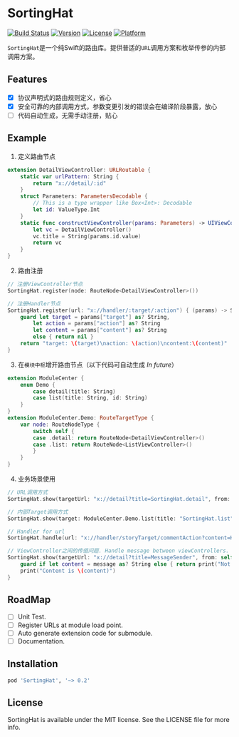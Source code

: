 # SortingHat

[![Build Status](https://travis-ci.com/orangeince/SortingHat.svg?branch=master)](https://travis-ci.com/orangeince/SortingHat)
[![Version](https://img.shields.io/cocoapods/v/SortingHat.svg?style=flat)](https://cocoapods.org/pods/SortingHat)
[![License](https://img.shields.io/cocoapods/l/SortingHat.svg?style=flat)](https://cocoapods.org/pods/SortingHat)
[![Platform](https://img.shields.io/cocoapods/p/SortingHat.svg?style=flat)](https://cocoapods.org/pods/SortingHat)

`SortingHat`是一个纯Swift的路由库。提供普适的`URL`调用方案和枚举传参的内部调用方案。

## Features
- [x] 协议声明式的路由规则定义，省心
- [x] 安全可靠的内部调用方式，参数变更引发的错误会在编译阶段暴露，放心
- [ ] 代码自动生成，无需手动注册，贴心

## Example
1. 定义路由节点
```swift
extension DetailViewController: URLRoutable {
    static var urlPattern: String {
        return "x://detail/:id"
    }
    struct Parameters: ParametersDecodable {
        // This is a type wrapper like Box<Int>: Decodable
        let id: ValueType.Int
    }
    static func constructViewController(params: Parameters) -> UIViewController? {
        let vc = DetailViewController()
        vc.title = String(params.id.value)
        return vc
    }
}
```
2. 路由注册
```swift
// 注册ViewController节点
SortingHat.register(node: RouteNode<DetailViewController>())

// 注册Handler节点
SortingHat.register(url: "x://handler/:target/:action") { (params) -> String? in
    guard let target = params["target"] as? String,
        let action = params["action"] as? String
        let content = params["content"] as? String
        else { return nil }
    return "target: \(target)\naction: \(action)\ncontent:\(content)"
}
```
3. 在`模块中枢`增开路由节点（以下代码可自动生成 *In future*）
```swift
extension ModuleCenter {
    enum Demo {
        case detail(title: String)
        case list(title: String, id: String)
    }
}
extension ModuleCenter.Demo: RouteTargetType {
    var node: RouteNodeType {
        switch self {
        case .detail: return RouteNode<DetailViewController>()
        case .list: return RouteNode<ListViewController>()
        }
    }
}
```
4. 业务场景使用
```swift
// URL调用方式
SortingHat.show(targetUrl: "x://detail?title=SortingHat.detail", from: self)

// 内部Target调用方式
SortingHat.show(target: ModuleCenter.Demo.list(title: "SortingHat.list", id: "BJ2019"), from: self)

// Handler for url
SortingHat.handle(url: "x://handler/storyTarget/commentAction?content=Hello,SortingHat")

// ViewController之间的传值问题. Handle message between viewControllers.
SortingHat.show(targetUrl: "x://detail?title=MessageSender", from: self) { message in
    guard if let content = message as? String else { return print("Not match the message.") }
    print("Content is \(content)")
}
```

## RoadMap
- [ ] Unit Test.
- [ ] Register URLs at module load point.
- [ ] Auto generate extension code for submodule.
- [ ] Documentation.

## Installation

```ruby
pod 'SortingHat', '~> 0.2'
```

## License

SortingHat is available under the MIT license. See the LICENSE file for more info.
